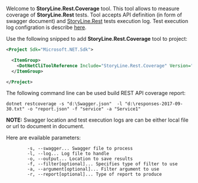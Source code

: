 Welcome to **StoryLine.Rest.Coverage** tool. This tool allows to measure coverage of **StoryLine.Rest** tests. Tool accepts API definition (in form of swagger document) and [StoryLine.Rest](https://github.com/DiamondDragon/StoryLine.Rest) tests execution log. Test execution log configration is describe [here](https://github.com/DiamondDragon/StoryLine.Rest/wiki/Configuration).

Use the following snipped to add **StoryLine.Rest.Coverage** tool to project:

```xml
<Project Sdk="Microsoft.NET.Sdk">

  <ItemGroup>
    <DotNetCliToolReference Include="StoryLine.Rest.Coverage" Version="0.1.0" />
  </ItemGroup>  

</Project>
```

The following command line can be used build REST API coverage report:

```
dotnet restcoverage -s "d:\Swagger.json"  -l "d:\responses-2017-09-30.txt" -o "report.json" -f "service" -a "Service1"
```

**NOTE:** Swagger location and test execution logs are can be either local file or url to document in document. 

Here are evailable parameters:
```
        -s, --swagger... Swagger file to process
        -l, --log... Log file to handle
        -o, --output... Location to save results
        -f, --filter[optional]... Specifies type of filter to use
        -a, --argument[optional]... Filter argument to use
        -r, --report[optional]... Type of report to produce
```